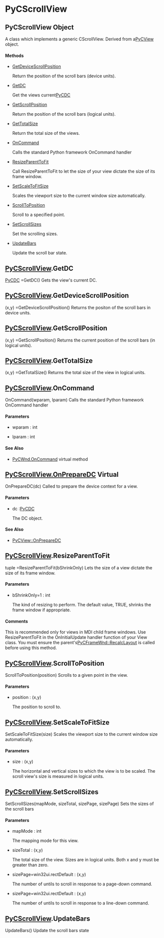 # PyCScrollView

## PyCScrollView Object



A class which implements a generic CScrollView\.  Derived from a[PyCView](#pycview) object\.

#### Methods


  - [GetDeviceScrollPosition](PyCScrollView.md#pycscrollviewgetdevicescrollposition)

    Return the position of the scroll bars \(device units\)\.&nbsp;

  - [GetDC](PyCScrollView.md#pycscrollviewgetdc)

    Get the views current[PyCDC](#pycdc)&nbsp;

  - [GetScrollPosition](PyCScrollView.md#pycscrollviewgetscrollposition)

    Return the position of the scroll bars \(logical units\)\.&nbsp;

  - [GetTotalSize](PyCScrollView.md#pycscrollviewgettotalsize)

    Return the total size of the views\.&nbsp;

  - [OnCommand](PyCScrollView.md#pycscrollviewoncommand)

    Calls the standard Python framework OnCommand handler&nbsp;

  - [ResizeParentToFit](PyCScrollView.md#pycscrollviewresizeparenttofit)

    Call ResizeParentToFit to let the size of your view dictate the size of its frame window\.&nbsp;

  - [SetScaleToFitSize](PyCScrollView.md#pycscrollviewsetscaletofitsize)

    Scales the viewport size to the current window size automatically\.&nbsp;

  - [ScrollToPosition](PyCScrollView.md#pycscrollviewscrolltoposition)

    Scroll to a specified point\.&nbsp;

  - [SetScrollSizes](PyCScrollView.md#pycscrollviewsetscrollsizes)

    Set the scrolling sizes\.&nbsp;

  - [UpdateBars](PyCScrollView.md#pycscrollviewupdatebars)

    Update the scroll bar state\.&nbsp;


## [PyCScrollView](#pycscrollview)\.GetDC

[PyCDC](#pycdc) =GetDC\(\)
Gets the view's current DC\.

## [PyCScrollView](#pycscrollview)\.GetDeviceScrollPosition



\(x,y\) =GetDeviceScrollPosition\(\)
Returns the positon of the scroll bars in device units\.

## [PyCScrollView](#pycscrollview)\.GetScrollPosition



\(x,y\) =GetScrollPosition\(\)
Returns the current position of the scroll bars \(in logical units\)\.

## [PyCScrollView](#pycscrollview)\.GetTotalSize



\(x,y\) =GetTotalSize\(\)
Returns the total size of the view in logical units\.

## [PyCScrollView](#pycscrollview)\.OnCommand

OnCommand\(wparam, lparam\)
Calls the standard Python framework OnCommand handler

#### Parameters


  - wparam : int

    

  - lparam : int

    

#### See Also


  - [PyCWnd\.OnCommand](PyCWnd.md#pycwndoncommand_virtual) virtual method

## [PyCScrollView\.OnPrepareDC](#pycscrollview) Virtual

OnPrepareDC\(dc\)
Called to prepare the device context for a view\.

#### Parameters


  - dc :[PyCDC](#pycdc)

    The DC object\.

#### See Also


  - [PyCView::OnPrepareDC](PyCView.md#pycviewonpreparedc)

## [PyCScrollView](#pycscrollview)\.ResizeParentToFit



tuple =ResizeParentToFit\(bShrinkOnly\)
Lets the size of a view dictate the size of its frame window\.

#### Parameters


  - bShrinkOnly=1 : int

    The kind of resizing to perform\. The default value, TRUE, shrinks the frame window if appropriate\.

#### Comments


This is recommended only for views in MDI child frame windows\.
Use ResizeParentToFit in the OnInitialUpdate handler function of your View class\.
You must ensure the parent's[PyCFrameWnd::RecalcLayout](PyCFrameWnd.md#pycframewndrecalclayout) is called before using this method\.

## [PyCScrollView](#pycscrollview)\.ScrollToPosition

ScrollToPosition\(position\)
Scrolls to a given point in the view\.

#### Parameters


  - position : \(x,y\)

    The position to scroll to\.

## [PyCScrollView](#pycscrollview)\.SetScaleToFitSize

SetScaleToFitSize\(size\)
Scales the viewport size to the current window size automatically\.

#### Parameters


  - size : \(x,y\)

    The horizontal and vertical sizes to which the view is to be scaled\. The scroll view's size is measured in logical units\.

## [PyCScrollView](#pycscrollview)\.SetScrollSizes

SetScrollSizes\(mapMode, sizeTotal, sizePage, sizePage\)
Sets the sizes of the scroll bars

#### Parameters


  - mapMode : int

    The mapping mode for this view\.

  - sizeTotal : \(x,y\)

    The total size of the view\.  Sizes are in logical units\.  Both x and y must be greater than zero\.

  - sizePage=win32ui\.rectDefault : \(x,y\)

    The number of untils to scroll in response to a page-down command\.

  - sizePage=win32ui\.rectDefault : \(x,y\)

    The number of untils to scroll in response to a line-down command\.

## [PyCScrollView](#pycscrollview)\.UpdateBars

UpdateBars\(\)
Update the scroll bars state
